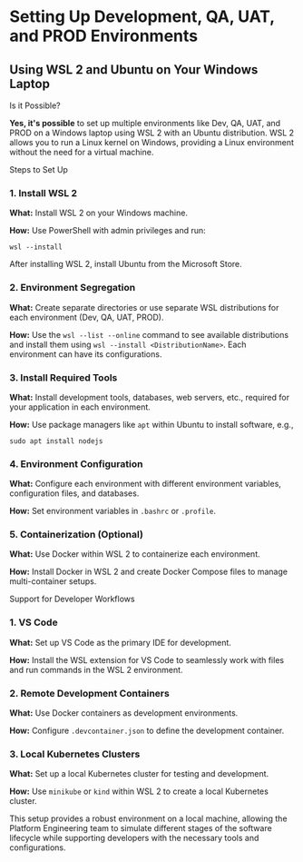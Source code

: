 <!DOCTYPE html>
<html lang=\en\<head>
<link rel=\stylesheet\ href=\styles.css\</head>
<body>
<h1>Setting Up Development, QA, UAT, and PROD Environments</h1>
<h2>Using WSL 2 and Ubuntu on Your Windows Laptop</h2>

<section id=\introduction\ <h2>Is it Possible?</h2>
<p><strong>Yes, it's possible</strong> to set up multiple environments like Dev, QA, UAT, and PROD on a Windows laptop using WSL 2 with an Ubuntu distribution. WSL 2 allows you to run a Linux kernel on Windows, providing a Linux environment without the need for a virtual machine.</p>
</section>

<section id=\setup-steps\ <h2>Steps to Set Up</h2>

<article>
<h3>1. Install WSL 2</h3>
<p><strong>What:</strong> Install WSL 2 on your Windows machine.</p>
<p><strong>How:</strong> Use PowerShell with admin privileges and run:</p>
<pre><code>wsl --install</code></pre>
<p>After installing WSL 2, install Ubuntu from the Microsoft Store.</p>
</article>

<article>
<h3>2. Environment Segregation</h3>
<p><strong>What:</strong> Create separate directories or use separate WSL distributions for each environment (Dev, QA, UAT, PROD).</p>
<p><strong>How:</strong> Use the <code>wsl --list --online</code> command to see available distributions and install them using <code>wsl --install &lt;DistributionName&gt;</code>. Each environment can have its configurations.</p>
</article>

<article>
<h3>3. Install Required Tools</h3>
<p><strong>What:</strong> Install development tools, databases, web servers, etc., required for your application in each environment.</p>
<p><strong>How:</strong> Use package managers like <code>apt</code> within Ubuntu to install software, e.g.,</p>
<pre><code>sudo apt install nodejs</code></pre>
</article>

<article>
<h3>4. Environment Configuration</h3>
<p><strong>What:</strong> Configure each environment with different environment variables, configuration files, and databases.</p>
<p><strong>How:</strong> Set environment variables in <code>.bashrc</code> or <code>.profile</code>.</p>
</article>

<article>
<h3>5. Containerization (Optional)</h3>
<p><strong>What:</strong> Use Docker within WSL 2 to containerize each environment.</p>
<p><strong>How:</strong> Install Docker in WSL 2 and create Docker Compose files to manage multi-container setups.</p>
</article>
</section>

<section id=\developer-workflows\ <h2>Support for Developer Workflows</h2>

<article>
<h3>1. VS Code</h3>
<p><strong>What:</strong> Set up VS Code as the primary IDE for development.</p>
<p><strong>How:</strong> Install the WSL extension for VS Code to seamlessly work with files and run commands in the WSL 2 environment.</p>
</article>

<article>
<h3>2. Remote Development Containers</h3>
<p><strong>What:</strong> Use Docker containers as development environments.</p>
<p><strong>How:</strong> Configure <code>.devcontainer.json</code> to define the development container.</p>
</article>

<article>
<h3>3. Local Kubernetes Clusters</h3>
<p><strong>What:</strong> Set up a local Kubernetes cluster for testing and development.</p>
<p><strong>How:</strong> Use <code>minikube</code> or <code>kind</code> within WSL 2 to create a local Kubernetes cluster.</p>
</article>
</section>

<footer>
<p>This setup provides a robust environment on a local machine, allowing the Platform Engineering team to simulate different stages of the software lifecycle while supporting developers with the necessary tools and configurations.</p>
</footer>
</body>
</html>
